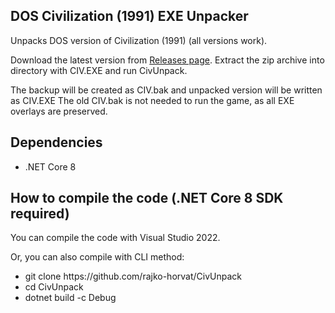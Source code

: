## DOS Civilization (1991) EXE Unpacker
<p>Unpacks DOS version of Civilization (1991) (all versions work).</p>
<p>Download the latest version from <a href="https://github.com/rajko-horvat/CivUnpack/releases" target="_blank">Releases page</a>. 
Extract the zip archive into directory with CIV.EXE and run CivUnpack.</p>
<p>The backup will be created as CIV.bak and unpacked version will be written as CIV.EXE
The old CIV.bak is not needed to run the game, as all EXE overlays are preserved.</p>

## Dependencies
<ul>
<li>.NET Core 8</li>
</ul>

## How to compile the code (.NET Core 8 SDK required)
<p>You can compile the code with Visual Studio 2022.</p>
Or, you can also compile with CLI method:
<ul>
<li>git clone https://github.com/rajko-horvat/CivUnpack</li>
<li>cd CivUnpack</li>
<li>dotnet build -c Debug</li>
</ul>